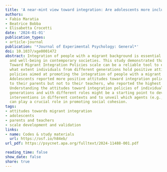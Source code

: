 ```yaml
---
title: 'A near-mint view toward integration: Are adolescents more inclusive than adults?'
authors:
- Fabio Maratia
- Beatrice Bobba
- Elisabetta Crocetti
date: '2024-01-01'
publication_types:
- article-journal
publication: '*Journal of Experimental Psychology: General*'
doi: 10.1037/xge0001472
abstract: Integration of people with a migrant background is essential to foster cohesion
  and well-being in contemporary societies. This study demonstrated that the Attitudes
  Toward Migrant Integration Policies scale can be a reliable tool to evaluate to
  what extent individuals from different generations hold positive attitudes toward
  policies aimed at promoting the integration of people with a migrant background.
  Adolescents reported more positive attitudes toward integration policies compared
  to their parents but not to their teachers, who reported the highest level of inclusiveness.
  Understanding the attitudes toward integration policies of individuals from different
  generations and with different roles might be a starting point to develop possible
  interventions in different contexts and to unveil which agents (e.g., teachers)
  can play a crucial role in promoting social cohesion.
tags:
- attitudes towards migrant integration
- adolescents
- parents and teachers
- scale development and validation
links:
- name: Codes & study materials
  url: https://osf.io/h84eb/
url_pdf: https://psycnet.apa.org/fulltext/2024-11488-001.pdf

reading_time: false
show_date: false
share: true
---
```

